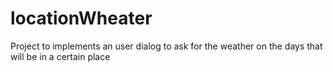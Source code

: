 # locationWheater
Project to implements an user dialog to ask for the weather on the days that will be in a certain place
